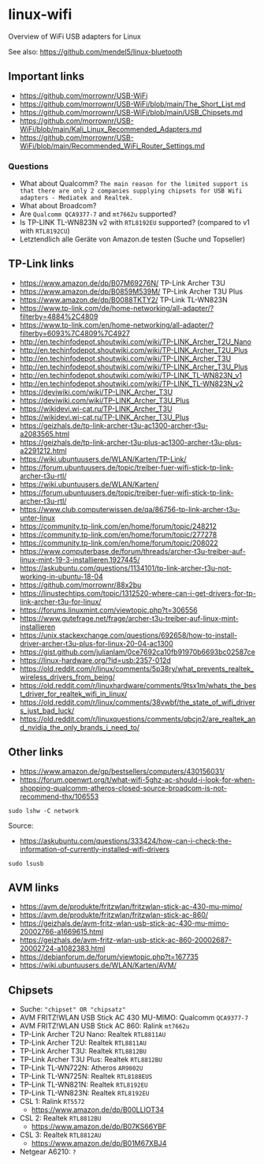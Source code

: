 # linux-wifi
Overview of WiFi USB adapters for Linux

See also: https://github.com/mendel5/linux-bluetooth

## Important links
- https://github.com/morrownr/USB-WiFi
- https://github.com/morrownr/USB-WiFi/blob/main/The_Short_List.md
- https://github.com/morrownr/USB-WiFi/blob/main/USB_Chipsets.md
- https://github.com/morrownr/USB-WiFi/blob/main/Kali_Linux_Recommended_Adapters.md
- https://github.com/morrownr/USB-WiFi/blob/main/Recommended_WiFi_Router_Settings.md

### Questions
- What about Qualcomm? `The main reason for the limited support is that there are only 2 companies supplying chipsets for USB Wifi adapters - Mediatek and Realtek.`
- What about Broadcom?
- Are `Qualcomm QCA9377-7` and `mt7662u` supported?
- Is TP-LINK TL-WN823N v2 with `RTL8192EU` supported? (compared to v1 with `RTL8192CU`)
- Letztendlich alle Geräte von Amazon.de testen (Suche und Topseller)

## TP-Link links
- https://www.amazon.de/dp/B07M69276N/ TP-Link Archer T3U
- https://www.amazon.de/dp/B0859M539M/ TP-Link Archer T3U Plus
- https://www.amazon.de/dp/B0088TKTY2/ TP-Link TL-WN823N
- https://www.tp-link.com/de/home-networking/all-adapter/?filterby=4884%2C4809
- https://www.tp-link.com/en/home-networking/all-adapter/?filterby=6093%7C4809%7C4927
- http://en.techinfodepot.shoutwiki.com/wiki/TP-LINK_Archer_T2U_Nano
- http://en.techinfodepot.shoutwiki.com/wiki/TP-LINK_Archer_T2U_Plus
- http://en.techinfodepot.shoutwiki.com/wiki/TP-LINK_Archer_T3U
- http://en.techinfodepot.shoutwiki.com/wiki/TP-LINK_Archer_T3U_Plus
- http://en.techinfodepot.shoutwiki.com/wiki/TP-LINK_TL-WN823N_v1
- http://en.techinfodepot.shoutwiki.com/wiki/TP-LINK_TL-WN823N_v2
- https://deviwiki.com/wiki/TP-LINK_Archer_T3U
- https://deviwiki.com/wiki/TP-LINK_Archer_T3U_Plus
- https://wikidevi.wi-cat.ru/TP-LINK_Archer_T3U
- https://wikidevi.wi-cat.ru/TP-LINK_Archer_T3U_Plus
- https://geizhals.de/tp-link-archer-t3u-ac1300-archer-t3u-a2083565.html
- https://geizhals.de/tp-link-archer-t3u-plus-ac1300-archer-t3u-plus-a2291212.html
- https://wiki.ubuntuusers.de/WLAN/Karten/TP-Link/
- https://forum.ubuntuusers.de/topic/treiber-fuer-wifi-stick-tp-link-archer-t3u-rtl/
- https://wiki.ubuntuusers.de/WLAN/Karten/
- https://forum.ubuntuusers.de/topic/treiber-fuer-wifi-stick-tp-link-archer-t3u-rtl/
- https://www.club.computerwissen.de/qa/86756-tp-link-archer-t3u-unter-linux
- https://community.tp-link.com/en/home/forum/topic/248212
- https://community.tp-link.com/en/home/forum/topic/277278
- https://community.tp-link.com/en/home/forum/topic/208022
- https://www.computerbase.de/forum/threads/archer-t3u-treiber-auf-linux-mint-19-3-installieren.1927445/
- https://askubuntu.com/questions/1134101/tp-link-archer-t3u-not-working-in-ubuntu-18-04
- https://github.com/morrownr/88x2bu
- https://linustechtips.com/topic/1312520-where-can-i-get-drivers-for-tp-link-archer-t3u-for-linux/
- https://forums.linuxmint.com/viewtopic.php?t=306556
- https://www.gutefrage.net/frage/archer-t3u-treiber-auf-linux-mint-installieren
- https://unix.stackexchange.com/questions/692658/how-to-install-driver-archer-t3u-plus-for-linux-20-04-ac1300
- https://gist.github.com/julianlam/0ce7692ca10fb91970b6693bc02587ce
- https://linux-hardware.org/?id=usb:2357-012d
- https://old.reddit.com/r/linux/comments/5p38ry/what_prevents_realtek_wireless_drivers_from_being/
- https://old.reddit.com/r/linuxhardware/comments/9tsx1m/whats_the_best_driver_for_realtek_wifi_in_linux/
- https://old.reddit.com/r/linux/comments/38vwbf/the_state_of_wifi_drivers_just_bad_luck/
- https://old.reddit.com/r/linuxquestions/comments/qbcjn2/are_realtek_and_nvidia_the_only_brands_i_need_to/

## Other links
- https://www.amazon.de/gp/bestsellers/computers/430156031/
- https://forum.openwrt.org/t/what-wifi-5ghz-ac-should-i-look-for-when-shopping-qualcomm-atheros-closed-source-broadcom-is-not-recommend-thx/106553

```
sudo lshw -C network
```
Source:
- https://askubuntu.com/questions/333424/how-can-i-check-the-information-of-currently-installed-wifi-drivers

```
sudo lsusb
```

## AVM links
- https://avm.de/produkte/fritzwlan/fritzwlan-stick-ac-430-mu-mimo/
- https://avm.de/produkte/fritzwlan/fritzwlan-stick-ac-860/
- https://geizhals.de/avm-fritz-wlan-usb-stick-ac-430-mu-mimo-20002766-a1669615.html
- https://geizhals.de/avm-fritz-wlan-usb-stick-ac-860-20002687-20002724-a1082383.html
- https://debianforum.de/forum/viewtopic.php?t=167735
- https://wiki.ubuntuusers.de/WLAN/Karten/AVM/

## Chipsets
- Suche: `"chipset" OR "chipsatz"`
- AVM FRITZ!WLAN USB Stick AC 430 MU-MIMO: Qualcomm `QCA9377-7`
- AVM FRITZ!WLAN USB Stick AC 860: Ralink `mt7662u`
- TP-Link Archer T2U Nano: Realtek `RTL8811AU`
- TP-Link Archer T2U: Realtek `RTL8811AU`
- TP-Link Archer T3U: Realtek `RTL8812BU`
- TP-Link Archer T3U Plus: Realtek `RTL8812BU`
- TP-Link TL-WN722N: Atheros `AR9002U`
- TP-Link TL-WN725N: Realtek `RTL8188EUS`
- TP-Link TL-WN821N: Realtek `RTL8192EU`
- TP-Link TL-WN823N: Realtek `RTL8192EU`
- CSL 1: Ralink `RT5572`
  - https://www.amazon.de/dp/B00LLIOT34
- CSL 2: Realtek `RTL8812BU`
  - https://www.amazon.de/dp/B07KS66YBF
- CSL 3: Realtek `RTL8812AU`
  - https://www.amazon.de/dp/B01M67XBJ4
- Netgear A6210: `?`
